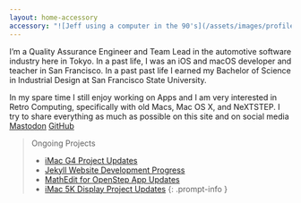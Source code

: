 ```yaml
---
layout: home-accessory
accessory: "![Jeff using a computer in the 90's](/assets/images/profile.jpeg){: .reflect }"
---
```


I’m a Quality Assurance Engineer and Team Lead in the automotive software
industry here in Tokyo. In a past life, I was an iOS and macOS developer and
teacher in San Francisco. In a past past life I earned my Bachelor of Science in
Industrial Design at San Francisco State University.

In my spare time I still enjoy working on Apps and I am very interested in Retro
Computing, specifically with old Macs, Mac OS X, and NeXTSTEP. I try to share
everything as much as possible on this site and on social media
[<i class="fab fa-mastodon"></i>Mastodon](http://jeffburg.social/@jeff)
[<i class="fab fa-github"></i>GitHub](http://github.com/jeffreybergier)

> Ongoing Projects
> - [iMac G4 Project Updates](https://jeffburg.social/tags/iMacG4)
> - [Jekyll Website Development Progress](http://jeffburg.social/tags/iWeb)
> - [MathEdit for OpenStep App Updates](http://jeffburg.social/tags/OpenStep)
> - [iMac 5K Display Project Updates](http://jeffburg.social/tags/iMac5K)
{: .prompt-info }
